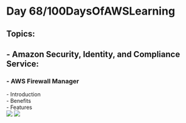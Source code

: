 <h1> Day 68/100DaysOfAWSLearning </h1>
<h2> Topics: </h2>

 <h2>  - Amazon Security, Identity, and Compliance Service: </h2>

<h3> - AWS Firewall Manager </h3>
         - Introduction <br>
         - Benefits <br> 
         - Features <br>
       

<img src = "https://github.com/thetechgirlgita/100-days-of-aws-learning/blob/master/Images/Day67/67_1.jpg?raw=true">
<img src = "https://github.com/thetechgirlgita/100-days-of-aws-learning/blob/master/Images/Day67/67_2.jpg?raw=true">
